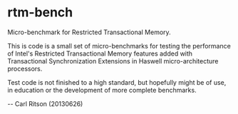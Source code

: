 rtm-bench
=========
Micro-benchmark for Restricted Transactional Memory.

This is code is a small set of micro-benchmarks for testing the performance of Intel's Restricted Transactional Memory features added with Transactional Synchronization Extensions in Haswell micro-architecture processors.

Test code is not finished to a high standard, but hopefully might be of use, in education or the development of more complete benchmarks.

-- Carl Ritson (20130626)
